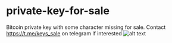 # private-key-for-sale
Bitcoin private key with some character missing for sale. Contact https://t.me/keys_sale on telegram if interested 
![alt text](https://i.ibb.co/DW8fJGL/Polish-20221216-092755817.jpg)
